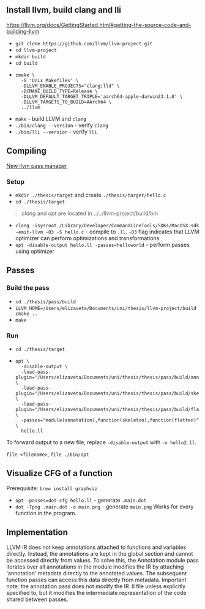 ## Install llvm, build clang and lli

https://llvm.org/docs/GettingStarted.html#getting-the-source-code-and-building-llvm

- `git clone https://github.com/llvm/llvm-project.git`
- `cd llvm-project`
- `mkdir build`
- `cd build`
- ```shell
  cmake \
    -G 'Unix Makefiles' \
    -DLLVM_ENABLE_PROJECTS="clang;lld" \
    -DCMAKE_BUILD_TYPE=Release \
    -DLLVM_DEFAULT_TARGET_TRIPLE='aarch64-apple-darwin23.1.0' \
    -DLLVM_TARGETS_TO_BUILD=AArch64 \
    ../llvm
  ```
- `make` - build LLVM and `clang`
- `./bin/clang --version` - verify `clang`
- `./bin/lli --version` - verify `lli`


## Compiling

[New llvm pass manager](https://llvm.org/docs/NewPassManager.html)

### Setup

- `mkdir ./thesis/target` and create `./thesis/target/hello.c`
- `cd ./thesis/target`

> _clang_ and _opt_ are located in ../../llvm-project/build/bin

- `clang -isysroot /Library/Developer/CommandLineTools/SDKs/MacOSX.sdk -emit-llvm -O3 -S hello.c` - compile to `.ll`. `-O3` flag indicates that LLVM optimizer can perform optimizations and transformations
- `opt -disable-output hello.ll -passes=helloworld` - perform passes using optimizer


## Passes

### Build the pass
- `cd ./thesis/pass/build`
- `LLVM_HOME=/Users/elizaveta/Documents/uni/thesis/llvm-project/build cmake ..`
- `make`

### Run
- `cd ./thesis/target`
- ```shell
  opt \
    -disable-output \
    -load-pass-plugin="/Users/elizaveta/Documents/uni/thesis/thesis/pass/build/annotation/libAnnotationPass.so" \
    -load-pass-plugin="/Users/elizaveta/Documents/uni/thesis/thesis/pass/build/skeleton/libSkeletonPass.so" \
    -load-pass-plugin="/Users/elizaveta/Documents/uni/thesis/thesis/pass/build/flatten/libFlattenPass.so" \
    -passes="module(annotation),function(skeleton),function(flatten)" \
    hello.ll
  ```

To forward output to a new file, replace `-disable-output` with `-o hello2.ll`.

`file <filename>`, `file ./bin/opt`

## Visualize CFG of a function
Prerequisite: `brew install graphviz`

- `opt -passes=dot-cfg hello.ll` - generate `.main.dot`
- `dot -Tpng .main.dot -o main.png` - generate `main.png`
Works for every function in the program.

## Implementation
LLVM IR does not keep annotations attached to functions and variables directly. Instead, the annotations are kept in the global section
and cannot be accessed directly from values. To solve this, the Annotation module pass iterates over all annotations in the module
modifies the IR by attaching 'annotation' metadata directly to the annotated values. The subsequent function passes can access this data
directly from metadata. Important note: the annotation pass does not modify the IR .ll file unless explicitly specified to, but it modifies
the intermediate representation of the code shared between passes.
